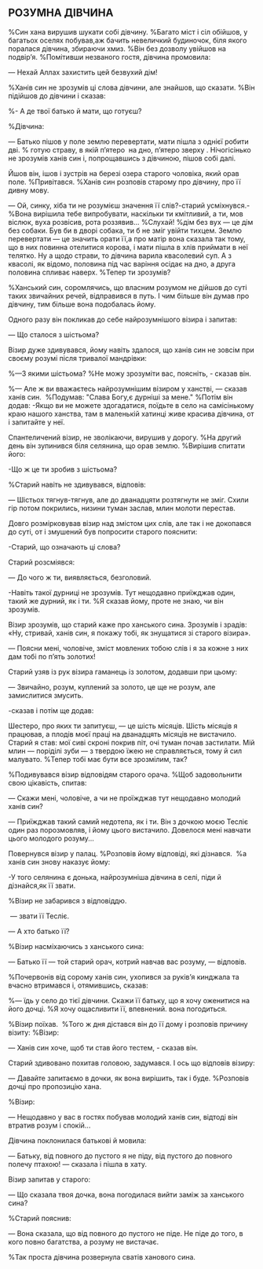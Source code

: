 ## РОЗУМНА ДІВЧИНА

%Син хана вирушив шукати собі дівчину.
%Багато міст і сіл обійшов, у багатьох оселях побував,аж бачить невеличкий будиночок, біля якого поралася дівчина, збираючи хмиз.
%Він без дозволу увійшов на подвір’я.
%Помітивши незваного гостя, дівчина промовила:

— Нехай Аллах захистить цей безвухий дім!

%Ханів син не зрозумів ці слова дівчини, але знайшов, що сказати.
%Він підійшов до дівчини і сказав:

%- А де твої батько й мати, що готуєш?

%Дівчина:

— Батько пішов у поле землю перевертати, мати пішла з однієї робити дві.
% готую страву, в якій п’ятеро  на дно, п’ятеро зверху .
Нічогісінько не зрозумів ханів син і, попрощавшись з дівчиною, пішов собі далі.

Йшов він, ішов і зустрів на березі озера старого чоловіка, який орав поле.
%Привітався.
%Ханів син розповів старому про дівчину, про її дивну мову.

— Ой, синку, хіба ти не розумієш значення її слів?-старий усміхнувся.-
%Вона вирішила тебе випробувати, наскільки ти кмітливий, а ти, мов віслюк, вуха розвісив, рота роззявив...
%Слухай!
%дім без вух — це дім без собаки.
Був би в дворі собака, ти б не зміг увійти тихцем.
Землю перевертати — це значить орати її,а про матір вона сказала так тому, що в них повинна отелитися корова, і мати пішла в хлів приймати в неї телятко.
Ну а щодо страви, то дівчина варила квасолевий суп.
А з квасолі, як відомо, половина під час варіння осідає на дно, а друга половина спливає наверх.
%Тепер ти зрозумів?

%Ханський син, соромлячись, що власним розумом не дійшов до суті таких звичайних речей, відправився в путь.
І чим більше він думав про дівчину, тим більше вона подобалась йому.

Одного разу він покликав до себе найрозумнішого візира і запитав:

— Що сталося з шістьома?

Візир дуже здивувався, йому навіть здалося, що ханів син не зовсім при своєму розумі після тривалої мандрівки:

%—З якими шістьома?
%Не можу зрозуміти вас, поясніть, - сказав він.

%— Але ж ви вважаєтесь найрозумнішим візиром у ханстві, — сказав ханів син. 
%Подумав: "Слава Богу,є дурніші за мене."
%Потім він додав:
-Якщо ви не можете здогадатися, поїдьте в село на самісінькому краю нашого ханства, там в маленькій хатинці живе красива дівчина, от і запитайте у неї.

Спантеличений візир, не зволікаючи, вирушив у дорогу.
%На другий день він зупинився біля селянина, що орав землю.
%Вирішив спитати його:

-Що ж це ти зробив з шістьома?

%Старий навіть не здивувався, відповів:

— Шістьох тягнув-тягнув, але до дванадцяти розтягнути не зміг.
Схили гір потом покрились, низини туман заслав, млин молоти перестав.

Довго розмірковував візир над змістом цих слів, але так і не докопався до суті, от і змушений був попросити старого пояснити:

-Старий, що означають ці слова?

Старий розсміявся:

— До чого ж ти, виявляється, безголовий.

-Навіть такої дурниці не зрозумів.
Тут нещодавно приїжджав один, такий же дурний, як і ти.
%Я сказав йому, проте не знаю, чи він зрозумів.

Візир зрозумів, що старий каже про ханського сина.
Зрозумів і зрадів: «Ну, стривай, ханів син, я покажу тобі, як знущатися зі старого візира».

— Поясни мені, чоловіче, зміст мовлених тобою слів і я за кожне з них дам тобі по п’ять золотих!

Старий узяв із рук візира гаманець із золотом, додавши при цьому:

— Звичайно, розум, куплений за золото, це ще не розум, але замислитися змусить.

-сказав і потім ще додав:

Шестеро, про яких ти запитуєш, — це шість місяців.
Шість місяців я працював, а плодів моєї праці на дванадцять місяців не вистачило.
Старий я став: мої сиві скроні покрив піт, очі туман почав застилати.
Мій млин — поріділі зуби — з твердою їжею не справляється, тому й сил малувато.
%Тепер тобі має бути все зрозмілим, так?

%Подивувався візир відповідям старого орача.
%Щоб задовольнити свою цікавість, спитав:

— Скажи мені, чоловіче, а чи не проїжджав тут нещодавно молодий ханів син?

— Приїжджав такий самий недотепа, як і ти.
Він з дочкою моєю Тесліє один раз порозмовляв, і йому цього вистачило.
Довелося мені навчати цього молодого розуму...

Повернувся візир у палац.
%Розповів йому відповіді, які дізнався.
 %а ханів син знову наказує йому:

-У того селянина є донька, найрозумніша дівчина в селі, піди й дізнайся,як її звати.

%Візир не забарився з відповіддю.

 — звати її Тесліє.

— А хто батько її?

%Візир насміхаючись з ханського сина:

— Батько її — той старий орач, котрий навчав вас розуму, — відповів.

%Почервонів від сорому ханів син, ухопився за руків’я кинджала та вчасно втримався і, отямившись, сказав:

%— їдь у село до тієї дівчини.
Скажи її батьку, що я хочу оженитися на його дочці.
%Я хочу ощасливити її, впевнений. вона погодиться.

%Візир поїхав. 
%Того ж дня дістався він до її дому і розповів причину візиту:
%Візир:

— Ханів син хоче, щоб ти став його тестем, - сказав він.

Старий здивовано похитав головою, задумався.
І ось що відповів візиру:

— Давайте запитаємо в дочки, як вона вирішить, так і буде.
%Розповів дочці про пропозицію хана.

%Візир:

— Нещодавно у вас в гостях побував молодий ханів син, відтоді він втратив розум і спокій...

Дівчина поклонилася батькові й мовила:

— Батьку, від повного до пустого я не піду, від пустого до повного полечу птахою! — сказала і пішла в хату.

Візир запитав у старого:

— Що сказала твоя дочка, вона погодилася вийти заміж за ханського сина?

%Старий пояснив:

— Вона сказала, що від повного до пустого не піде.
Не піде до того, в кого повно багатства, а розуму не вистачає.

%Так проста дівчина розвернула сватів ханового сина.
